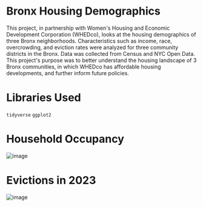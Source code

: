 # Bronx Housing Demographics

This project, in partnership with Women's Housing and Economic Development Corporation (WHEDco), looks at the housing demographics of three Bronx neighborhoods. Characteristics such as income, race, overcrowding, and eviction rates were analyzed for three community districts in the Bronx. Data was collected from Census and NYC Open Data. This project's purpose was to better understand the housing landscape of 3 Bronx communities, in which WHEDco has affordable housing developments, and further inform future policies. 

# Libraries Used

`tidyverse`
`ggplot2`

# Household Occupancy

![image](https://github.com/user-attachments/assets/b6d6e060-f796-4a84-bee6-c71be5deb196)

# Evictions in 2023

![image](https://github.com/user-attachments/assets/a9da66d3-9755-4fc8-8255-683caee74652)
